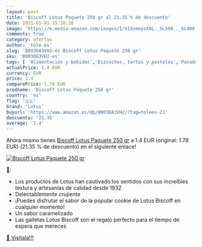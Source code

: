 ```yaml
---
layout: post
title: 'Biscoff Lotus Paquete 250 gr al 21.35 % de descuento'
date: 2021-05-01 15:10:28
image: 'https://m.media-amazon.com/images/I/41XvmepsX8L._SL500_._SL400_.jpg'
comments: true
category: ofertas
author: 'tole.es'
slug: 'B003OA3VH2-es Biscoff Lotus Paquete 250 gr'
sku: 'B003OA3VH2-es'
tags: [ 'Alimentación y bebidas','Bizcochos, tartas y pasteles','Panadería y bollería','biscoff','lotus', ]
actualPrice: 1.4 EUR
currency: EUR
price: 1.4
comparePrice: 1.78 EUR
prodname: 'Biscoff Lotus Paquete 250 gr'
country: 'es'
flag: '🇪🇸'
brand: 'Lotus'
buyurl: 'https://www.amazon.es/dp/B003OA3VH2/?tag=tolees-21'
descuento: '21.35'
average: '1.4'
---
```


Ahora mismo tienes [Biscoff Lotus Paquete 250 gr](https://www.amazon.es/dp/B003OA3VH2/?tag=tolees-21) a 1.4 EUR (original: 1.78 EUR) (21.35 %  de descuento) en el siguiente enlace!

[![Biscoff Lotus Paquete 250 gr](https://m.media-amazon.com/images/I/41XvmepsX8L._SL500_._SL400_.jpg)](https://www.amazon.es/dp/B003OA3VH2/?tag=tolees-21)

🔎:

- Los productos de Lotus han cautivado los sentidos con sus increíbles textura y artesanías de calidad desde 1932
- Delectablemente crujiente
- ¡Puedes disfrutar el sabor de la popular cookie de Lotus Biscoff en cualquier momento!
- Un sabor caramelizado
- Las galletas Lotus Biscoff son el regalo perfecto para el tiempo de espera que mereces

[🛒 Visítala!!!](https://www.amazon.es/dp/B003OA3VH2/?tag=tolees-21)
